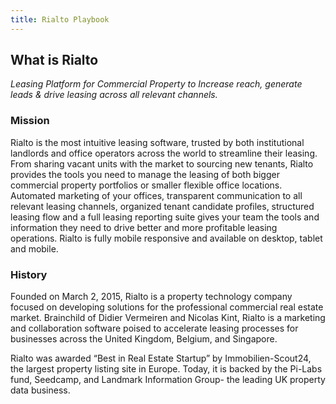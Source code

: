 ```yaml
---
title: Rialto Playbook
---
```


## What is Rialto

*Leasing Platform for Commercial Property to Increase reach, generate leads & drive leasing across all relevant channels.*

### Mission

Rialto is the most intuitive leasing software, trusted by both institutional landlords and office operators across the world to streamline their leasing. From sharing vacant units with the market to sourcing new tenants, Rialto provides the tools you need to manage the leasing of both bigger commercial property portfolios or smaller flexible office locations. Automated marketing of your offices, transparent communication to all relevant leasing channels, organized tenant candidate profiles, structured leasing flow and a full leasing reporting suite gives your team the tools and information they need to drive better and more profitable leasing operations. Rialto is fully mobile responsive and available on desktop, tablet and mobile.

### History 

Founded on March 2, 2015, Rialto is a property technology company focused on developing solutions for the professional commercial real estate market. Brainchild of Didier Vermeiren and Nicolas Kint, Rialto is a marketing and collaboration software poised to accelerate leasing processes for businesses across the United Kingdom, Belgium, and Singapore. 

Rialto was awarded “Best in Real Estate Startup” by Immobilien-Scout24, the largest property listing site in Europe. Today, it is backed by the Pi-Labs fund, Seedcamp, and Landmark Information Group- the leading UK property data business.

